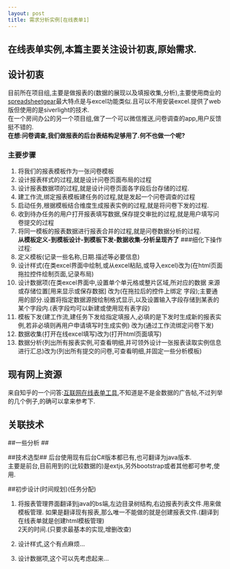 ```yaml
---
layout: post
title: 需求分析实例[在线表单1] 
---  
```

 

## 在线表单实例,本篇主要关注设计初衷,原始需求. ##
## 设计初衷 ##
目前所在项目组,主要是做报表的(数据的展现以及填报收集,分析),主要使用商业的[spreadsheetgear](http://www.spreadsheetgear.com/)最大特点是与excel功能类似.且可以不用安装excel.提供了web版但使用的是siverlight的技术.    
在一个房间办公的另一个项目组,做了一个可以微信推送,问卷调查的app,用户反馈挺不错的.  
**在想:问卷调查,我们做报表的后台表结构足够用了.何不也做一个呢?** 
### 主要步骤 ###
1. 将我们的报表模板作为一张问卷模板   
2. 设计报表样式的过程,就是设计问卷页面布局的过程 
3. 设计报表数据项的过程,就是设计问卷页面各字段后台存储的过程.  
4. 建工作流,绑定报表模板建任务的过程,就是发起一个问卷调查的过程
5. 启动任务,根据模板结合维度生成报表实例的过程,就是将问卷下发的过程.
4. 收到待办任务的用户打开报表填写数据,保存提交审批的过程,就是用户填写问卷提交的过程  
5. 将同一模板的报表数据进行报表合并的过程,就是问卷数据分析的过程.  
**从模板定义-到模板设计-到模板下发-数据收集-分析呈现齐了**
###细化下操作过程: 
1. 定义模板(记录一些名称,日期.描述等必要信息)   
2. 设计样式(在类excel界面中绘制,或从excel粘贴,或导入excel)改为(在html页面拖拉控件绘制页面,记录布局)  
3. 设计数据项(在类excel界面中,设置单个单元格或整片区域,所对应的数据 来源或存储位置[用来显示或保存数据] 改为(在拖拉后的控件上绑定 字段);主要通用的部分.设置将指定数据源按绘制格式显示,以及设置输入字段存储到某表的某个字段内.(表字段均可以新建或使用现有表字段)  
4. 模板下发(建工作流,建任务下发给指定填报人,必填的是下发时生成新的报表实例,若非必填则再用户申请填写时生成实例) 改为(通过工作流绑定问卷下发)
5. 数据收集(打开在线excel填写)改为(打开html页面填写) 
6. 数据分析(列出所有报表实例,可查看明细,并可领外设计一张报表读取实例信息进行汇总)改为(列出所有提交的问卷,可查看明细,并固定一些分析模板)  

## 现有网上资源 ##
来自知乎的一个问答:[互联网在线表单工具](http://www.zhihu.com/question/21657596 "怎么评价现在互联网在线表单工具？"),不知道是不是金数据的广告帖,不过列举的几个例子,的确可以拿来参考下.  
## 关联技术 ##

##一些分析 ##

##技术选型##
后台使用现有后台C#版本都已有,也可翻译为java版本.  
主要是前台,目前用到的(比较数据的)是extjs,另外bootstrap或者其他都可参考,使用.  

##初步设计(时间规划)(任务分配)
1. 将报表管理界面翻译到java的bs端,左边目录树结构,右边报表列表文件.用来做模板管理.
如果是翻译现有报表,那么唯一不能做的就是创建报表文件.(翻译到在线表单就是创建html模板管理)  
2天的时间.(只要求最基本的实现,增删改查)
2. 设计样式,这个有点麻烦...

3. 设计数据项,这个可以先考虑起来...
